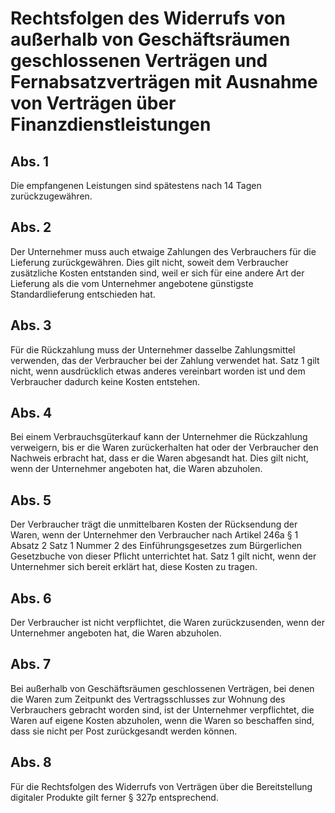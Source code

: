 # Rechtsfolgen des Widerrufs von außerhalb von Geschäftsräumen geschlossenen Verträgen und Fernabsatzverträgen mit Ausnahme von Verträgen über Finanzdienstleistungen



## Abs. 1

 Die empfangenen Leistungen sind spätestens nach 14 Tagen zurückzugewähren.

## Abs. 2

 Der Unternehmer muss auch etwaige Zahlungen des Verbrauchers für die Lieferung zurückgewähren. Dies gilt nicht, soweit dem Verbraucher zusätzliche Kosten entstanden sind, weil er sich für eine andere Art der Lieferung als die vom Unternehmer angebotene günstigste Standardlieferung entschieden hat.

## Abs. 3

 Für die Rückzahlung muss der Unternehmer dasselbe Zahlungsmittel verwenden, das der Verbraucher bei der Zahlung verwendet hat. Satz 1 gilt nicht, wenn ausdrücklich etwas anderes vereinbart worden ist und dem Verbraucher dadurch keine Kosten entstehen.

## Abs. 4

 Bei einem Verbrauchsgüterkauf kann der Unternehmer die Rückzahlung verweigern, bis er die Waren zurückerhalten hat oder der Verbraucher den Nachweis erbracht hat, dass er die Waren abgesandt hat. Dies gilt nicht, wenn der Unternehmer angeboten hat, die Waren abzuholen.

## Abs. 5

 Der Verbraucher trägt die unmittelbaren Kosten der Rücksendung der Waren, wenn der Unternehmer den Verbraucher nach Artikel 246a § 1 Absatz 2 Satz 1 Nummer 2 des Einführungsgesetzes zum Bürgerlichen Gesetzbuche von dieser Pflicht unterrichtet hat. Satz 1 gilt nicht, wenn der Unternehmer sich bereit erklärt hat, diese Kosten zu tragen.

## Abs. 6

 Der Verbraucher ist nicht verpflichtet, die Waren zurückzusenden, wenn der Unternehmer angeboten hat, die Waren abzuholen.

## Abs. 7

 Bei außerhalb von Geschäftsräumen geschlossenen Verträgen, bei denen die Waren zum Zeitpunkt des Vertragsschlusses zur Wohnung des Verbrauchers gebracht worden sind, ist der Unternehmer verpflichtet, die Waren auf eigene Kosten abzuholen, wenn die Waren so beschaffen sind, dass sie nicht per Post zurückgesandt werden können.

## Abs. 8

 Für die Rechtsfolgen des Widerrufs von Verträgen über die Bereitstellung digitaler Produkte gilt ferner § 327p entsprechend. 

